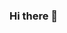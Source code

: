### Hi there 👋

<!--
**wildchaser1703/wildchaser1703** is a ✨ _special_ ✨ repository because its `README.md` (this file) appears on your GitHub profile.

- 🔭 I’m currently working on developing cool websites
- 🌱 I’m currently learning Web Development(MERN Stack)
- 👯 I’m looking to collaborate on any Open Source project
- 🤔 I’m looking for help with Data Structures and Algorithms
- 💬 Ask me about 
- 📫 How to reach me: toshalimohapatra1@gmail.com
- 😄 Pronouns: she/her
- ⚡ Fun fact: I love painting! and cooking Asian food😄
-->

